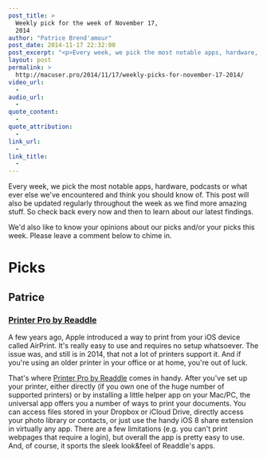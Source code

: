 ```yaml
---
post_title: >
  Weekly pick for the week of November 17,
  2014
author: "Patrice Brend'amour"
post_date: 2014-11-17 22:32:00
post_excerpt: "<p>Every week, we pick the most notable apps, hardware, podcasts or what ever else we've encountered and think you should know of. This post will also be updated regularly throughout the week as we find more amazing stuff. So check back every now and then to learn about our latest findings.</p><p>Our picks this week:</p><ul><li>Printer Pro by Readdle</li></ul>"
layout: post
permalink: >
  http://macuser.pro/2014/11/17/weekly-picks-for-november-17-2014/
video_url:
  - 
audio_url:
  - 
quote_content:
  - 
quote_attribution:
  - 
link_url:
  - 
link_title:
  - 
---
```




Every week, we pick the most notable apps, hardware, podcasts or what ever else we've encountered and think you should know of. This post will also be updated regularly throughout the week as we find more amazing stuff. So check back every now and then to learn about our latest findings.

We'd also like to know your opinions about our picks and/or your picks this week. Please leave a comment below to chime in.

# Picks

## Patrice

### [Printer Pro by Readdle][readdle]

A few years ago, Apple introduced a way to print from your iOS device called AirPrint. It's really easy to use and requires no setup whatsoever. The issue was, and still is in 2014, that not a lot of printers support it. And if you're using an older printer in your office or at home, you're out of luck.

That's where [Printer Pro by Readdle][readdle] comes in handy. After you've set up your printer, either directly (if you own one of the huge number of supported printers) or by installing a little helper app on your Mac/PC, the universal app offers you a number of ways to print your documents. You can access files stored in your Dropbox or iCloud Drive, directly access your photo library or contacts, or just use the handy iOS 8 share extension in virtually any app.
There are a few limitations (e.g. you can't print webpages that require a login), but overall the app is pretty easy to use. And, of course, it sports the sleek look&amp;feel of Readdle's apps.

[readdle]: https://itunes.apple.com/app/printer-pro-print-documents/id393313223?mt=8&amp;ign-mpt=uo%3D4